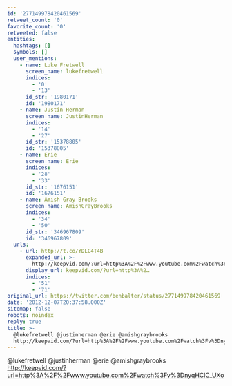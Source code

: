 ```yaml
---
id: '277149978420461569'
retweet_count: '0'
favorite_count: '0'
retweeted: false
entities:
  hashtags: []
  symbols: []
  user_mentions:
    - name: Luke Fretwell
      screen_name: lukefretwell
      indices:
        - '0'
        - '13'
      id_str: '1980171'
      id: '1980171'
    - name: Justin Herman
      screen_name: JustinHerman
      indices:
        - '14'
        - '27'
      id_str: '15378805'
      id: '15378805'
    - name: Erie
      screen_name: Erie
      indices:
        - '28'
        - '33'
      id_str: '1676151'
      id: '1676151'
    - name: Amish Gray Brooks
      screen_name: AmishGrayBrooks
      indices:
        - '34'
        - '50'
      id_str: '346967809'
      id: '346967809'
  urls:
    - url: http://t.co/YDLC4T4B
      expanded_url: >-
        http://keepvid.com/?url=http%3A%2F%2Fwww.youtube.com%2Fwatch%3Fv%3DnyqHClC_UXo
      display_url: keepvid.com/?url=http%3A%2…
      indices:
        - '51'
        - '71'
original_url: https://twitter.com/benbalter/status/277149978420461569
date: '2012-12-07T20:37:58.000Z'
sitemap: false
robots: noindex
reply: true
title: >-
  @lukefretwell @justinherman @erie @amishgraybrooks
  http://keepvid.com/?url=http%3A%2F%2Fwww.youtube.com%2Fwatch%3Fv%3DnyqHClC_UXo
---
```


@lukefretwell @justinherman @erie @amishgraybrooks http://keepvid.com/?url=http%3A%2F%2Fwww.youtube.com%2Fwatch%3Fv%3DnyqHClC_UXo